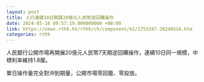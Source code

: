 ```yaml
---
layout: post
title: 人行連續10日開展20億元人民幣逆回購操作
date: 2024-05-16 09:57:19.000000000 +08:00
link: https://news.rthk.hk/rthk/ch/component/k2/1753347-20240516.htm
categories: rthk
---
```


人民銀行公開市場再開展20億元人民幣7天期逆回購操作，連續10日同一規模，中標利率維持1.8厘。

單日操作量完全對沖到期量，公開市場零回籠、零投放。
